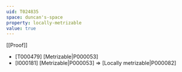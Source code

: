```yaml
---
uid: T024835
space: duncan's-space
property: locally-metrizable
value: true
---
```

[[Proof]]

* [T000479] [Metrizable|P000053]
* [I000181] [Metrizable|P000053] => [Locally metrizable|P000082]


